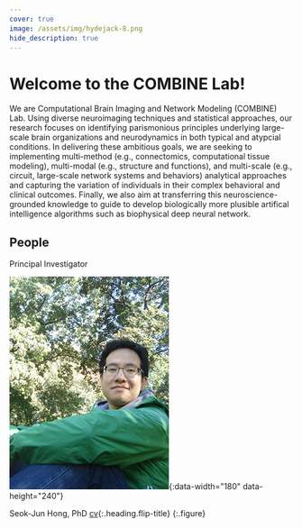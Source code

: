 ```yaml
---
cover: true
image: /assets/img/hydejack-8.png
hide_description: true
---
```


# Welcome to the COMBINE Lab!
We are Computational Brain Imaging and Network Modeling (COMBINE) Lab. Using diverse neuroimaging techniques and statistical approaches, our research focuses on identifying parismonious principles underlying large-scale brain organizations and neurodynamics in both typical and atypcial conditions. In delivering these ambitious goals, we are seeking to implementing multi-method (e.g., connectomics, computational tissue modeling), multi-modal (e.g., structure and functions), and multi-scale (e.g., circuit, large-scale network systems and behaviors) analytical approaches and capturing the variation of individuals in their complex behavioral and clinical outcomes. Finally, we also aim at transferring this neuroscience-grounded knowledge to guide to develop biologically more plusible artifical intelligence algorithms such as biophysical deep neural network. 

## People
Principal Investigator

![Principal Investigator](/assets/img/hong_seok_jun.jpg){:data-width="180" data-height="240"}

Seok-Jun Hong, PhD
[cv]{:.heading.flip-title}
{:.figure}

[documentation]: docs/README.md
[install]: docs/install.md
[upgrade]: docs/upgrade.md
[config]: docs/config.md
[cv]: resume.md